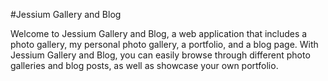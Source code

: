 #Jessium Gallery and Blog

Welcome to Jessium Gallery and Blog, a web application that includes a photo gallery, my personal photo gallery, a portfolio, and a blog page. With Jessium Gallery and Blog, you can easily browse through different photo galleries and blog posts, as well as showcase your own portfolio.
